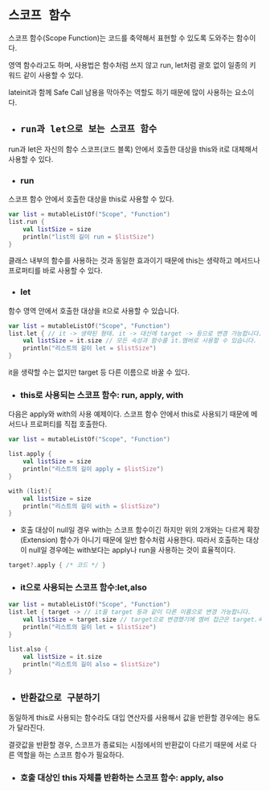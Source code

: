 # `스코프 함수`
스코프 함수(Scope Function)는 코드를 축약해서 표현할 수 있도록 도와주는 함수이다.

영역 함수라고도 하며,
사용법은 함수처럼 쓰지 않고 run, let처럼 괄호 없이 일종의 키워드 같이 사용할 수 있다.

lateinit과 함께 Safe Call 남용을 막아주는 역할도 하기 때문에 많이 사용하는 요소이다.

- ## `run과 let으로 보는 스코프 함수`
run과 let은 자신의 함수 스코프(코드 블록) 안에서 호출한 대상을  this와 it로 대체해서 사용할 수 있다.
- ### run 
스코프 함수 안에서 호출한 대상을 this로 사용할 수 있다.

```kotlin
var list = mutableListOf("Scope", "Function")
list.run {
    val listSize = size
    println("list의 길이 run = $listSize")
}
```

클래스 내부의 함수를 사용하는 것과 동일한 효과이기 때문에  this는 생략하고 메서드나 프로퍼티를 바로 사용할 수 있다.

- ### let
함수 영역 안에서 호출한 대상을 it으로 사용할 수 있습니다.
```kotlin
var list = mutableListOf("Scope", "Function")
list.let { // it -> 생략된 형태. it -> 대신에 target -> 등으로 변경 가능합니다.
    val listSize = it.size // 모든 속성과 함수를 it.멤버로 사용할 수 있습니다.
    println("리스트의 길이 let = $listSize")
}
```
it을 생략할 수는 없지만 target 등 다른 이름으로 바꿀 수 있다.

- ### this로 사용되는 스코프 함수: run, apply, with
다음은 apply와 with의 사용 예제이다. 스코프 함수 안에서 this로 사용되기 때문에 메서드나 프로퍼티를 직접 호출한다.

```kotlin
var list = mutableListOf("Scope", "Function")

list.apply {
    val listSize = size
    println("리스트의 길이 apply = $listSize")
}

with (list){
    val listSize = size
    println("리스트의 길이 with = $listSize")
}
```

- 호출 대상이 null일 경우 
with는 스코프 함수이긴 하지만 위의 2개와는 다르게 확장(Extension) 함수가 아니기 때문에 일반 함수처럼 사용한다.
따라서 호출하는 대상이 null일 경우에는 with보다는 apply나 run을 사용하는 것이 효율적이다.
```kotlin
target?.apply { /* 코드 */ }
```
- ### it으로 사용되는 스코프 함수:let,also
```kotlin
var list = mutableListOf("Scope", "Function")
list.let { target -> // it을 target 등과 같이 다른 이름으로 변경 가능합니다.
    val listSize = target.size // target으로 변경했기에 멤버 접근은 target.속성 입니다.
    println("리스트의 길이 let = $listSize")
}

list.also {
    val listSize = it.size
    println("리스트의 길이 also = $listSize")
}
```
- ## `반환값으로 구분하기`
동일하게 this로 사용되는 함수라도 대입 연산자를 사용해서 값을 반환할 경우에는 용도가 달라진다.

결괏값을 반환할 경우, 스코프가 종료되는 시점에서의 반환값이 다르기 때문에 서로 다른 역할을 하는 스코프 함수가 필요하다.

- ### 호출 대상인 this 자체를 반환하는 스코프 함수: apply, also

